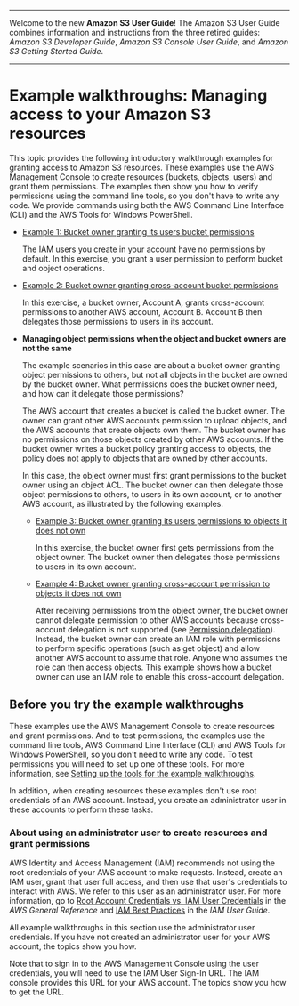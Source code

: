 --------

Welcome to the new **Amazon S3 User Guide**\! The Amazon S3 User Guide combines information and instructions from the three retired guides: *Amazon S3 Developer Guide*, *Amazon S3 Console User Guide*, and *Amazon S3 Getting Started Guide*\.

--------

# Example walkthroughs: Managing access to your Amazon S3 resources<a name="example-walkthroughs-managing-access"></a>

This topic provides the following introductory walkthrough examples for granting access to Amazon S3 resources\. These examples use the AWS Management Console to create resources \(buckets, objects, users\) and grant them permissions\. The examples then show you how to verify permissions using the command line tools, so you don't have to write any code\. We provide commands using both the AWS Command Line Interface \(CLI\) and the AWS Tools for Windows PowerShell\.
+ [Example 1: Bucket owner granting its users bucket permissions ](example-walkthroughs-managing-access-example1.md)

  The IAM users you create in your account have no permissions by default\. In this exercise, you grant a user permission to perform bucket and object operations\.
+ [Example 2: Bucket owner granting cross\-account bucket permissions ](example-walkthroughs-managing-access-example2.md)

  In this exercise, a bucket owner, Account A, grants cross\-account permissions to another AWS account, Account B\. Account B then delegates those permissions to users in its account\. 
+ **Managing object permissions when the object and bucket owners are not the same**

  The example scenarios in this case are about a bucket owner granting object permissions to others, but not all objects in the bucket are owned by the bucket owner\. What permissions does the bucket owner need, and how can it delegate those permissions?

  The AWS account that creates a bucket is called the bucket owner\. The owner can grant other AWS accounts permission to upload objects, and the AWS accounts that create objects own them\. The bucket owner has no permissions on those objects created by other AWS accounts\. If the bucket owner writes a bucket policy granting access to objects, the policy does not apply to objects that are owned by other accounts\. 

  In this case, the object owner must first grant permissions to the bucket owner using an object ACL\. The bucket owner can then delegate those object permissions to others, to users in its own account, or to another AWS account, as illustrated by the following examples\.
  + [Example 3: Bucket owner granting its users permissions to objects it does not own ](example-walkthroughs-managing-access-example3.md)

    In this exercise, the bucket owner first gets permissions from the object owner\. The bucket owner then delegates those permissions to users in its own account\.
  + [Example 4: Bucket owner granting cross\-account permission to objects it does not own](example-walkthroughs-managing-access-example4.md)

    After receiving permissions from the object owner, the bucket owner cannot delegate permission to other AWS accounts because cross\-account delegation is not supported \(see [Permission delegation](access-policy-alternatives-guidelines.md#permission-delegation)\)\. Instead, the bucket owner can create an IAM role with permissions to perform specific operations \(such as get object\) and allow another AWS account to assume that role\. Anyone who assumes the role can then access objects\. This example shows how a bucket owner can use an IAM role to enable this cross\-account delegation\. 

## Before you try the example walkthroughs<a name="before-you-try-example-walkthroughs-manage-access"></a>

These examples use the AWS Management Console to create resources and grant permissions\. And to test permissions, the examples use the command line tools, AWS Command Line Interface \(CLI\) and AWS Tools for Windows PowerShell, so you don't need to write any code\. To test permissions you will need to set up one of these tools\. For more information, see [Setting up the tools for the example walkthroughs](policy-eval-walkthrough-download-awscli.md)\. 

In addition, when creating resources these examples don't use root credentials of an AWS account\. Instead, you create an administrator user in these accounts to perform these tasks\. 

### About using an administrator user to create resources and grant permissions<a name="about-using-root-credentials"></a>

AWS Identity and Access Management \(IAM\) recommends not using the root credentials of your AWS account to make requests\. Instead, create an IAM user, grant that user full access, and then use that user's credentials to interact with AWS\. We refer to this user as an administrator user\. For more information, go to [Root Account Credentials vs\. IAM User Credentials](https://docs.aws.amazon.com/general/latest/gr/root-vs-iam.html) in the *AWS General Reference* and [IAM Best Practices](https://docs.aws.amazon.com/IAM/latest/UserGuide/best-practices.html) in the *IAM User Guide*\.

All example walkthroughs in this section use the administrator user credentials\. If you have not created an administrator user for your AWS account, the topics show you how\. 

Note that to sign in to the AWS Management Console using the user credentials, you will need to use the IAM User Sign\-In URL\. The IAM console provides this URL for your AWS account\. The topics show you how to get the URL\.
